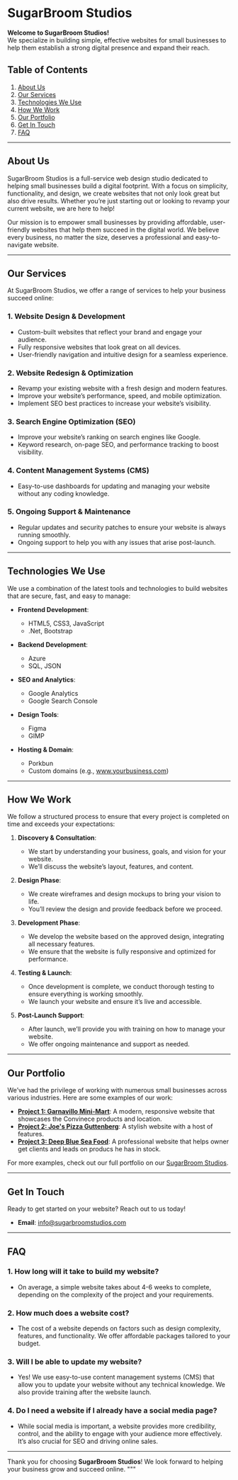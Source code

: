 # SugarBroom Studios

**Welcome to SugarBroom Studios!**  
We specialize in building simple, effective websites for small businesses to help them establish a strong digital presence and expand their reach.

## Table of Contents

1. [About Us](#about-us)
2. [Our Services](#our-services)
3. [Technologies We Use](#technologies-we-use)
4. [How We Work](#how-we-work)
5. [Our Portfolio](#our-portfolio)
6. [Get In Touch](#get-in-touch)
7. [FAQ](#faq)

---

## About Us

SugarBroom Studios is a full-service web design studio dedicated to helping small businesses build a digital footprint. With a focus on simplicity, functionality, and design, we create websites that not only look great but also drive results. Whether you’re just starting out or looking to revamp your current website, we are here to help!

Our mission is to empower small businesses by providing affordable, user-friendly websites that help them succeed in the digital world. We believe every business, no matter the size, deserves a professional and easy-to-navigate website.

---

## Our Services

At SugarBroom Studios, we offer a range of services to help your business succeed online:

### 1. **Website Design & Development**
   - Custom-built websites that reflect your brand and engage your audience.
   - Fully responsive websites that look great on all devices.
   - User-friendly navigation and intuitive design for a seamless experience.

### 2. **Website Redesign & Optimization**
   - Revamp your existing website with a fresh design and modern features.
   - Improve your website’s performance, speed, and mobile optimization.
   - Implement SEO best practices to increase your website’s visibility.

### 3. **Search Engine Optimization (SEO)**
   - Improve your website’s ranking on search engines like Google.
   - Keyword research, on-page SEO, and performance tracking to boost visibility.

### 4. **Content Management Systems (CMS)**
   - Easy-to-use dashboards for updating and managing your website without any coding knowledge.

### 5. **Ongoing Support & Maintenance**
   - Regular updates and security patches to ensure your website is always running smoothly.
   - Ongoing support to help you with any issues that arise post-launch.

---

## Technologies We Use

We use a combination of the latest tools and technologies to build websites that are secure, fast, and easy to manage:

- **Frontend Development**:
  - HTML5, CSS3, JavaScript
  - .Net, Bootstrap

- **Backend Development**:
  - Azure
  - SQL, JSON

- **SEO and Analytics**:
  - Google Analytics
  - Google Search Console

- **Design Tools**:
  - Figma
  - GIMP

- **Hosting & Domain**:
  - Porkbun
  - Custom domains (e.g., www.yourbusiness.com)

---

## How We Work

We follow a structured process to ensure that every project is completed on time and exceeds your expectations:

1. **Discovery & Consultation**:
   - We start by understanding your business, goals, and vision for your website.
   - We’ll discuss the website’s layout, features, and content.

2. **Design Phase**:
   - We create wireframes and design mockups to bring your vision to life.
   - You’ll review the design and provide feedback before we proceed.

3. **Development Phase**:
   - We develop the website based on the approved design, integrating all necessary features.
   - We ensure that the website is fully responsive and optimized for performance.

4. **Testing & Launch**:
   - Once development is complete, we conduct thorough testing to ensure everything is working smoothly.
   - We launch your website and ensure it’s live and accessible.

5. **Post-Launch Support**:
   - After launch, we’ll provide you with training on how to manage your website.
   - We offer ongoing maintenance and support as needed.

---

## Our Portfolio

We’ve had the privilege of working with numerous small businesses across various industries. Here are some examples of our work:

- **[Project 1: Garnavillo Mini-Mart](www.garnavillominimart.com)**: A modern, responsive website that showcases the Convinece products and location.
- **[Project 2: Joe's Pizza Guttenberg](www.joespizzaguttenberg.com)**: A stylish website with a host of features.
- **[Project 3: Deep Blue Sea Food](www.deepblueseafoodllc.com)**: A professional website that helps owner get clients and leads on producs he has in stock.

For more examples, check out our full portfolio on our [SugarBroom Studios](www.sugarbroomstudios.com).

---

## Get In Touch

Ready to get started on your website? Reach out to us today!

- **Email**: [info@sugarbroomstudios.com](mailto:sugarbroomstudios@gmail.com)

---

## FAQ

### 1. **How long will it take to build my website?**
   - On average, a simple website takes about 4-6 weeks to complete, depending on the complexity of the project and your requirements.

### 2. **How much does a website cost?**
   - The cost of a website depends on factors such as design complexity, features, and functionality. We offer affordable packages tailored to your budget.

### 3. **Will I be able to update my website?**
   - Yes! We use easy-to-use content management systems (CMS) that allow you to update your website without any technical knowledge. We also provide training after the website launch.

### 4. **Do I need a website if I already have a social media page?**
   - While social media is important, a website provides more credibility, control, and the ability to engage with your audience more effectively. It’s also crucial for SEO and driving online sales.

---

Thank you for choosing **SugarBroom Studios**! We look forward to helping your business grow and succeed online.
"""
